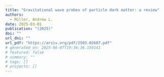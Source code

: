 ```yaml
---
title: "Gravitational wave probes of particle dark matter: a review"
authors:
  - Miller, Andrew L.
date: 2025-03-01
publication: "(2025)"
doi: ""
url_doi: ""
url_pdf: "https://arxiv.org/pdf/2503.02607.pdf"
# generated_on: 2025-06-07T19:36:36.150141
# featured: false
# summary: ""
# tags: []
# projects: []
---
```

